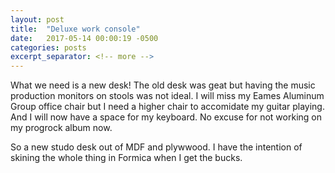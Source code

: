 ```yaml
---
layout: post
title:  "Deluxe work console"
date:   2017-05-14 00:00:19 -0500
categories: posts
excerpt_separator: <!-- more -->
---
```

What we need is a new desk! The old desk was geat but having the music production monitors on stools was not ideal. I will miss my Eames Aluminum Group office chair but I need a higher chair to accomidate my guitar playing. And I will now have a space for my keyboard. No excuse for not working on my progrock album now.

So a new studo desk out of MDF and plywwood.  I have the intention of skining the whole thing in Formica when I get the bucks.

